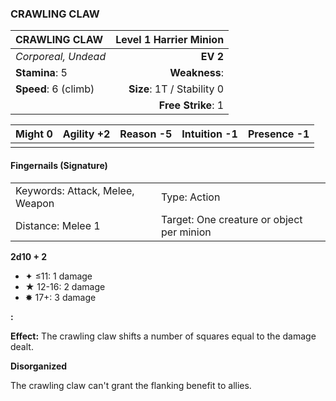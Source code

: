 ### CRAWLING CLAW

| CRAWLING CLAW        | **Level 1 Harrier Minion** |
| :------------------- | -------------------------: |
| *Corporeal, Undead*  |                   **EV 2** |
| **Stamina**: 5       |              **Weakness**: |
| **Speed**: 6 (climb) | **Size**: 1T / Stability 0 |
|                      |         **Free Strike**: 1 |

| **Might** 0 | **Agility** +2 | **Reason** -5 | **Intuition** -1 | **Presence** -1 |
| ----------- | -------------- | ------------- | ---------------- | --------------- |
|             |                |               |                  |                 |

#### Fingernails (Signature)

|                                 |                                           |
| :------------------------------ | :---------------------------------------- |
| Keywords: Attack, Melee, Weapon | Type: Action                              |
| Distance: Melee 1               | Target: One creature or object per minion |

**2d10 + 2**

- ✦ ≤11: 1 damage
- ★ 12-16: 2 damage
- ✸ 17+: 3 damage

**:**

**Effect:** The crawling claw shifts a number of squares equal to the damage dealt.

**Disorganized**

The crawling claw can't grant the flanking benefit to allies.
